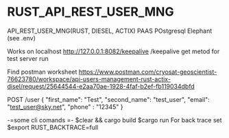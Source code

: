 # RUST_API_REST_USER_MNG
API_REST_USER_MNG(RUST, DIESEL, ACTIX)
PAAS POstgresql Elephant (see .env)

Works on localhost http://127.0.0.1:8082/keepalive
/keepalive  get metod for test server run

Find postman worksheet
https://www.postman.com/cryosat-geoscientist-76623780/workspace/api-users-management-rust-actix-disel/request/25644544-e2aa70ae-1928-4faf-b2ef-fb119034dbfd

POST /user {
	 "first_name": "Test",
      "second_name": "test_user",
      "email": "test_user@sky.net",
      "phone" : "12345"
} 

-=some cli comands =-
$clear && cargo build
$cargo run
For back trace set 
$export RUST_BACKTRACE=full



